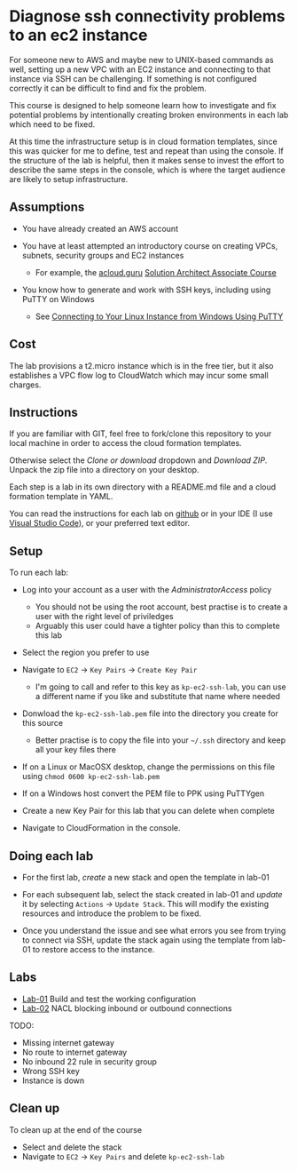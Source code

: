 # Diagnose ssh connectivity problems to an ec2 instance

For someone new to AWS and maybe new to UNIX-based commands as well, setting up a new VPC with an EC2 instance and connecting to that instance via SSH can be challenging. If something is not configured correctly it can be difficult to find and fix the problem.

This course is designed to help someone learn how to investigate and fix potential problems by intentionally creating broken environments in each lab which need to be fixed.

At this time the infrastructure setup is in cloud formation templates, since this was quicker for me to define, test and repeat than using the console. If the structure of the lab is helpful, then it makes sense to invest the effort to describe the same steps in the console, which is where the target audience are likely to setup infrastructure.


## Assumptions

* You have already created an AWS account

* You have at least attempted an introductory course on creating VPCs, subnets, security groups and EC2 instances
  * For example, the [acloud.guru](https://acloud.guru) [Solution Architect Associate Course](https://acloud.guru/learn/aws-certified-solutions-architect-associate])

* You know how to generate and work with SSH keys, including using PuTTY on Windows
  * See [Connecting to Your Linux Instance from Windows Using PuTTY](http://docs.aws.amazon.com/AWSEC2/latest/UserGuide/putty.html)


## Cost

The lab provisions a t2.micro instance which is in the free tier, but it also establishes a VPC flow log to CloudWatch which may incur some small charges.


## Instructions

If you are familiar with GIT, feel free to fork/clone this repository to your local machine in order to access the cloud formation templates.

Otherwise select the *Clone or download* dropdown and *Download ZIP*. Unpack the zip file into a directory on your desktop.

Each step is a lab in its own directory with a README.md file and a cloud formation template in YAML.

You can read the instructions for each lab on [github](https://github.com/davidchatz/aws-diagnose-ec2-ssh) or in your IDE (I use [Visual Studio Code](https://code.visualstudio.com/)), or your preferred text editor. 

## Setup

To run each lab:
* Log into your account as a user with the *AdministratorAccess* policy
  * You should not be using the root account, best practise is to create a user with the right level of priviledges 
  * Arguably this user could have a tighter policy than this to complete this lab

* Select the region you prefer to use

* Navigate to `EC2` -> `Key Pairs` -> `Create Key Pair`
  * I'm going to call and refer to this key as `kp-ec2-ssh-lab`, you can use a different name if you like and substitute that name where needed

* Donwload the `kp-ec2-ssh-lab.pem` file into the directory you create for this source
  * Better practise is to copy the file into your `~/.ssh` directory and keep all your key files there

* If on a Linux or MacOSX desktop, change the permissions on this file using `chmod 0600 kp-ec2-ssh-lab.pem`

* If on a Windows host convert the PEM file to PPK using PuTTYgen

* Create a new Key Pair for this lab that you can delete when complete

* Navigate to CloudFormation in the console.

## Doing each lab

* For the first lab, *create* a new stack and open the template in lab-01

* For each subsequent lab, select the stack created in lab-01 and *update* it by selecting `Actions` -> `Update Stack`. This will modify the existing resources and introduce the problem to be fixed.

* Once you understand the issue and see what errors you see from trying to connect via SSH, update the stack again using the template from lab-01 to restore access to the instance.

## Labs

* [Lab-01](./lab-01/README.md) Build and test the working configuration
* [Lab-02](./lab-02/README.md) NACL blocking inbound or outbound connections

TODO:
* Missing internet gateway
* No route to internet gateway
* No inbound 22 rule in security group
* Wrong SSH key
* Instance is down

## Clean up

To clean up at the end of the course
* Select and delete the stack
* Navigate to `EC2` -> `Key Pairs` and delete `kp-ec2-ssh-lab`

